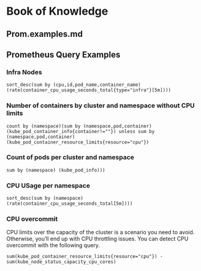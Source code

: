 #	Book of Knowledge
##	Prom.examples.md
##	Prometheus Query Examples

###	Infra Nodes
```
sort_desc(sum by (cpu,id,pod_name,container_name) (rate(container_cpu_usage_seconds_total{type="infra"}[5m])))
```

###	Number of containers by cluster and namespace without CPU limits

```
count by (namespace)(sum by (namespace,pod,container)(kube_pod_container_info{container!=""}) unless sum by (namespace,pod,container)(kube_pod_container_resource_limits{resource="cpu"})
```


###	Count of pods per cluster and namespace

```
sum by (namespace) (kube_pod_info)))
```

###	CPU USage per namespace

```
sort_desc(sum by (namespace) (rate(container_cpu_usage_seconds_total[5m])))
```

###	CPU overcommit

CPU limits over the capacity of the cluster is a scenario you need to avoid. Otherwise, you’ll end up with CPU throttling issues. You can detect CPU overcommit with the following query.

```
sum(kube_pod_container_resource_limits{resource="cpu"}) - sum(kube_node_status_capacity_cpu_cores)
```
[//]: # ( vim: set ai noet nu sts=4 sw=4 ts=4 tw=78 filetype=markdown :)
